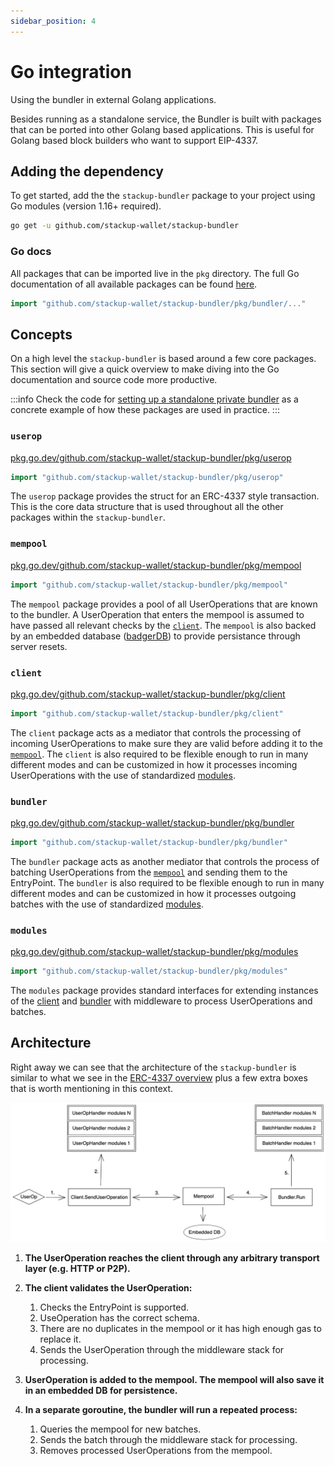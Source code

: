 ```yaml
---
sidebar_position: 4
---
```


# Go integration

Using the bundler in external Golang applications.

Besides running as a standalone service, the Bundler is built with packages that can be ported into other Golang based applications. This is useful for Golang based block builders who want to support EIP-4337.

## Adding the dependency

To get started, add the the `stackup-bundler` package to your project using Go modules (version 1.16+ required).

```bash
go get -u github.com/stackup-wallet/stackup-bundler
```

### Go docs

All packages that can be imported live in the `pkg` directory. The full Go documentation of all available packages can be found [here](https://pkg.go.dev/github.com/stackup-wallet/stackup-bundler/pkg).

```go
import "github.com/stackup-wallet/stackup-bundler/pkg/bundler/..."
```

## Concepts

On a high level the `stackup-bundler` is based around a few core packages. This section will give a quick overview to make diving into the Go documentation and source code more productive.

:::info
Check the code for [setting up a standalone private bundler](https://github.com/stackup-wallet/stackup-bundler/blob/main/internal/start/private.go) as a concrete example of how these packages are used in practice.
:::

### `userop`

[pkg.go.dev/github.com/stackup-wallet/stackup-bundler/pkg/userop](https://pkg.go.dev/github.com/stackup-wallet/stackup-bundler/pkg/userop)

```go
import "github.com/stackup-wallet/stackup-bundler/pkg/userop"
```

The `userop` package provides the struct for an ERC-4337 style transaction. This is the core data structure that is used throughout all the other packages within the `stackup-bundler`.

### `mempool`

[pkg.go.dev/github.com/stackup-wallet/stackup-bundler/pkg/mempool](https://pkg.go.dev/github.com/stackup-wallet/stackup-bundler/pkg/mempool)

```go
import "github.com/stackup-wallet/stackup-bundler/pkg/mempool"
```

The `mempool` package provides a pool of all UserOperations that are known to the bundler. A UserOperation that enters the mempool is assumed to have passed all relevant checks by the [`client`](#client). The `mempool` is also backed by an embedded database ([badgerDB](https://github.com/dgraph-io/badger)) to provide persistance through server resets.

### `client`

[pkg.go.dev/github.com/stackup-wallet/stackup-bundler/pkg/client](https://pkg.go.dev/github.com/stackup-wallet/stackup-bundler/pkg/client)

```go
import "github.com/stackup-wallet/stackup-bundler/pkg/client"
```

The `client` package acts as a mediator that controls the processing of incoming UserOperations to make sure they are valid before adding it to the [`mempool`](#mempool). The `client` is also required to be flexible enough to run in many different modes and can be customized in how it processes incoming UserOperations with the use of standardized [modules](#modules).

### `bundler`

[pkg.go.dev/github.com/stackup-wallet/stackup-bundler/pkg/bundler](https://pkg.go.dev/github.com/stackup-wallet/stackup-bundler/pkg/bundler)

```go
import "github.com/stackup-wallet/stackup-bundler/pkg/bundler"
```

The `bundler` package acts as another mediator that controls the process of batching UserOperations from the [`mempool`](#mempool) and sending them to the EntryPoint. The `bundler` is also required to be flexible enough to run in many different modes and can be customized in how it processes outgoing batches with the use of standardized [modules](#modules).

### `modules`

[pkg.go.dev/github.com/stackup-wallet/stackup-bundler/pkg/modules](https://pkg.go.dev/github.com/stackup-wallet/stackup-bundler/pkg/modules)

```go
import "github.com/stackup-wallet/stackup-bundler/pkg/modules"
```

The `modules` package provides standard interfaces for extending instances of the [client](#client) and [bundler](#bundler) with middleware to process UserOperations and batches.

## Architecture

Right away we can see that the architecture of the `stackup-bundler` is similar to what we see in the [ERC-4337 overview](../../introduction/erc-4337-overview.md#architecture) plus a few extra boxes that is worth mentioning in this context.

![Go bundler architecture](../../../static/img/go-bundler-architecture.png)

1. **The UserOperation reaches the client through any arbitrary transport layer (e.g. HTTP or P2P).**

2. **The client validates the UserOperation:**

   1. Checks the EntryPoint is supported.
   2. UseOperation has the correct schema.
   3. There are no duplicates in the mempool or it has high enough gas to replace it.
   4. Sends the UserOperation through the middleware stack for processing.

3. **UserOperation is added to the mempool. The mempool will also save it in an embedded DB for persistence.**

4. **In a separate goroutine, the bundler will run a repeated process:**

   1. Queries the mempool for new batches.
   2. Sends the batch through the middleware stack for processing.
   3. Removes processed UserOperations from the mempool.
